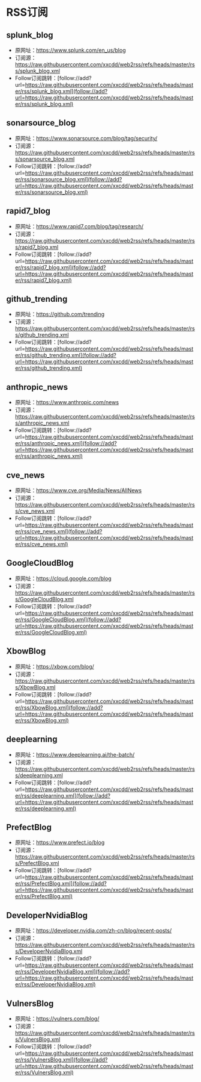 # RSS订阅

## splunk_blog
- 原网址：https://www.splunk.com/en_us/blog
- 订阅源：https://raw.githubusercontent.com/xxcdd/web2rss/refs/heads/master/rss/splunk_blog.xml
- Follow订阅跳转：[follow://add?url=https://raw.githubusercontent.com/xxcdd/web2rss/refs/heads/master/rss/splunk_blog.xml](follow://add?url=https://raw.githubusercontent.com/xxcdd/web2rss/refs/heads/master/rss/splunk_blog.xml)

## sonarsource_blog
- 原网址：https://www.sonarsource.com/blog/tag/security/
- 订阅源：https://raw.githubusercontent.com/xxcdd/web2rss/refs/heads/master/rss/sonarsource_blog.xml
- Follow订阅跳转：[follow://add?url=https://raw.githubusercontent.com/xxcdd/web2rss/refs/heads/master/rss/sonarsource_blog.xml](follow://add?url=https://raw.githubusercontent.com/xxcdd/web2rss/refs/heads/master/rss/sonarsource_blog.xml)

## rapid7_blog
- 原网址：https://www.rapid7.com/blog/tag/research/
- 订阅源：https://raw.githubusercontent.com/xxcdd/web2rss/refs/heads/master/rss/rapid7_blog.xml
- Follow订阅跳转：[follow://add?url=https://raw.githubusercontent.com/xxcdd/web2rss/refs/heads/master/rss/rapid7_blog.xml](follow://add?url=https://raw.githubusercontent.com/xxcdd/web2rss/refs/heads/master/rss/rapid7_blog.xml)

## github_trending
- 原网址：https://github.com/trending
- 订阅源：https://raw.githubusercontent.com/xxcdd/web2rss/refs/heads/master/rss/github_trending.xml
- Follow订阅跳转：[follow://add?url=https://raw.githubusercontent.com/xxcdd/web2rss/refs/heads/master/rss/github_trending.xml](follow://add?url=https://raw.githubusercontent.com/xxcdd/web2rss/refs/heads/master/rss/github_trending.xml)

## anthropic_news
- 原网址：https://www.anthropic.com/news
- 订阅源：https://raw.githubusercontent.com/xxcdd/web2rss/refs/heads/master/rss/anthropic_news.xml
- Follow订阅跳转：[follow://add?url=https://raw.githubusercontent.com/xxcdd/web2rss/refs/heads/master/rss/anthropic_news.xml](follow://add?url=https://raw.githubusercontent.com/xxcdd/web2rss/refs/heads/master/rss/anthropic_news.xml)

## cve_news
- 原网址：https://www.cve.org/Media/News/AllNews
- 订阅源：https://raw.githubusercontent.com/xxcdd/web2rss/refs/heads/master/rss/cve_news.xml
- Follow订阅跳转：[follow://add?url=https://raw.githubusercontent.com/xxcdd/web2rss/refs/heads/master/rss/cve_news.xml](follow://add?url=https://raw.githubusercontent.com/xxcdd/web2rss/refs/heads/master/rss/cve_news.xml)

## GoogleCloudBlog
- 原网址：https://cloud.google.com/blog
- 订阅源：https://raw.githubusercontent.com/xxcdd/web2rss/refs/heads/master/rss/GoogleCloudBlog.xml
- Follow订阅跳转：[follow://add?url=https://raw.githubusercontent.com/xxcdd/web2rss/refs/heads/master/rss/GoogleCloudBlog.xml](follow://add?url=https://raw.githubusercontent.com/xxcdd/web2rss/refs/heads/master/rss/GoogleCloudBlog.xml)

## XbowBlog
- 原网址：https://xbow.com/blog/
- 订阅源：https://raw.githubusercontent.com/xxcdd/web2rss/refs/heads/master/rss/XbowBlog.xml
- Follow订阅跳转：[follow://add?url=https://raw.githubusercontent.com/xxcdd/web2rss/refs/heads/master/rss/XbowBlog.xml](follow://add?url=https://raw.githubusercontent.com/xxcdd/web2rss/refs/heads/master/rss/XbowBlog.xml)

## deeplearning
- 原网址：https://www.deeplearning.ai/the-batch/
- 订阅源：https://raw.githubusercontent.com/xxcdd/web2rss/refs/heads/master/rss/deeplearning.xml
- Follow订阅跳转：[follow://add?url=https://raw.githubusercontent.com/xxcdd/web2rss/refs/heads/master/rss/deeplearning.xml](follow://add?url=https://raw.githubusercontent.com/xxcdd/web2rss/refs/heads/master/rss/deeplearning.xml)

## PrefectBlog
- 原网址：https://www.prefect.io/blog
- 订阅源：https://raw.githubusercontent.com/xxcdd/web2rss/refs/heads/master/rss/PrefectBlog.xml
- Follow订阅跳转：[follow://add?url=https://raw.githubusercontent.com/xxcdd/web2rss/refs/heads/master/rss/PrefectBlog.xml](follow://add?url=https://raw.githubusercontent.com/xxcdd/web2rss/refs/heads/master/rss/PrefectBlog.xml)

## DeveloperNvidiaBlog
- 原网址：https://developer.nvidia.com/zh-cn/blog/recent-posts/
- 订阅源：https://raw.githubusercontent.com/xxcdd/web2rss/refs/heads/master/rss/DeveloperNvidiaBlog.xml
- Follow订阅跳转：[follow://add?url=https://raw.githubusercontent.com/xxcdd/web2rss/refs/heads/master/rss/DeveloperNvidiaBlog.xml](follow://add?url=https://raw.githubusercontent.com/xxcdd/web2rss/refs/heads/master/rss/DeveloperNvidiaBlog.xml)

## VulnersBlog
- 原网址：https://vulners.com/blog/
- 订阅源：https://raw.githubusercontent.com/xxcdd/web2rss/refs/heads/master/rss/VulnersBlog.xml
- Follow订阅跳转：[follow://add?url=https://raw.githubusercontent.com/xxcdd/web2rss/refs/heads/master/rss/VulnersBlog.xml](follow://add?url=https://raw.githubusercontent.com/xxcdd/web2rss/refs/heads/master/rss/VulnersBlog.xml)

